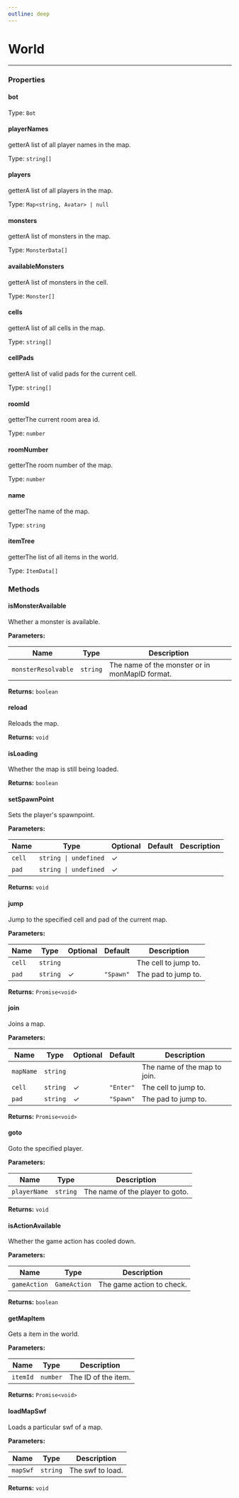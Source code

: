 ```yaml
---
outline: deep
---
```


# World 

---

### Properties

#### bot

Type: `Bot`

#### playerNames

​<Badge type="info">getter</Badge>A list of all player names in the map.

Type: `string[]`

#### players

​<Badge type="info">getter</Badge>A list of all players in the map.

Type: `Map<string, Avatar> | null`

#### monsters

​<Badge type="info">getter</Badge>A list of monsters in the map.

Type: `MonsterData[]`

#### availableMonsters

​<Badge type="info">getter</Badge>A list of monsters in the cell.

Type: `Monster[]`

#### cells

​<Badge type="info">getter</Badge>A list of all cells in the map.

Type: `string[]`

#### cellPads

​<Badge type="info">getter</Badge>A list of valid pads for the current cell.

Type: `string[]`

#### roomId

​<Badge type="info">getter</Badge>The current room area id.

Type: `number`

#### roomNumber

​<Badge type="info">getter</Badge>The room number of the map.

Type: `number`

#### name

​<Badge type="info">getter</Badge>The name of the map.

Type: `string`

#### itemTree

​<Badge type="info">getter</Badge>The list of all items in the world.

Type: `ItemData[]`

### Methods

#### isMonsterAvailable

Whether a monster is available.

**Parameters:**

| Name | Type | Description |
|------|------|-------------|
| `monsterResolvable` | `string` | The name of the monster or in monMapID format. |

**Returns:** `boolean`

#### reload

Reloads the map.

**Returns:** `void`

#### isLoading

Whether the map is still being loaded.

**Returns:** `boolean`

#### setSpawnPoint

Sets the player's spawnpoint.

**Parameters:**

| Name | Type | Optional | Default | Description |
|------|------|----------|---------|-------------|
| `cell` | `string \| undefined` | ✓ |  |  |
| `pad` | `string \| undefined` | ✓ |  |  |

**Returns:** `void`

#### jump

Jump to the specified cell and pad of the current map.

**Parameters:**

| Name | Type | Optional | Default | Description |
|------|------|----------|---------|-------------|
| `cell` | `string` |  |  | The cell to jump to. |
| `pad` | `string` | ✓ | `"Spawn"` | The pad to jump to. |

**Returns:** `Promise<void>`

#### join

Joins a map.

**Parameters:**

| Name | Type | Optional | Default | Description |
|------|------|----------|---------|-------------|
| `mapName` | `string` |  |  | The name of the map to join. |
| `cell` | `string` | ✓ | `"Enter"` | The cell to jump to. |
| `pad` | `string` | ✓ | `"Spawn"` | The pad to jump to. |

**Returns:** `Promise<void>`

#### goto

Goto the specified player.

**Parameters:**

| Name | Type | Description |
|------|------|-------------|
| `playerName` | `string` | The name of the player to goto. |

**Returns:** `void`

#### isActionAvailable

Whether the game action has cooled down.

**Parameters:**

| Name | Type | Description |
|------|------|-------------|
| `gameAction` | `GameAction` | The game action to check. |

**Returns:** `boolean`

#### getMapItem

Gets a item in the world.

**Parameters:**

| Name | Type | Description |
|------|------|-------------|
| `itemId` | `number` | The ID of the item. |

**Returns:** `Promise<void>`

#### loadMapSwf

Loads a particular swf of a map.

**Parameters:**

| Name | Type | Description |
|------|------|-------------|
| `mapSwf` | `string` | The swf to load. |

**Returns:** `void`

